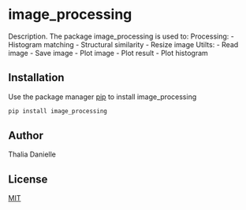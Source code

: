 # image_processing

Description. 
The package image_processing is used to:
 Processing:
	  - Histogram matching
	  - Structural similarity
	  - Resize image
 Utilts:
	  - Read image
	  - Save image
	  - Plot image
	  - Plot result
	  - Plot histogram

## Installation

Use the package manager [pip](https://pip.pypa.io/en/stable/) to install image_processing

```bash
pip install image_processing
```

## Author
Thalia Danielle

## License
[MIT](https://choosealicense.com/licenses/mit/)